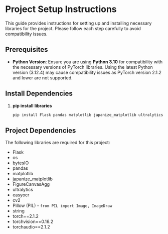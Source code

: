 # Project Setup Instructions

This guide provides instructions for setting up and installing necessary libraries for the project. Please follow each step carefully to avoid compatibility issues.

## Prerequisites

- **Python Version**: Ensure you are using **Python 3.10** for compatibility with the necessary versions of PyTorch libraries. Using the latest Python version (3.12.4) may cause compatibility issues as PyTorch version 2.1.2 and lower are not supported.

## Install Dependencies

1. **pip install libraries**

   ```bash
   pip install Flask pandas matplotlib japanize_matplotlib ultralytics easyocr torch==2.1.2 torchvision==0.16.2 torchaudio==2.1.2
   ```
   
## Project Dependencies

The following libraries are required for this project:

- Flask  
- os  
- bytesIO  
- pandas  
- matplotlib  
- japanize_matplotlib  
- FigureCanvasAgg  
- ultralytics  
- easyocr  
- cv2  
- Pillow (PIL) - `from PIL import Image, ImageDraw`  
- string  
- torch==2.1.2  
- torchvision==0.16.2  
- torchaudio==2.1.2  

<!-- 
/アプリ/  
|    
|-/results/  
|-/runs/detect/predict/  
|   |-/crops/number_plate/  
|-/templates/  
|   |-index.html  
|   |-/images/  
|   |-index_waka/html  
|-app.py  
|-best.pt  
--!>


